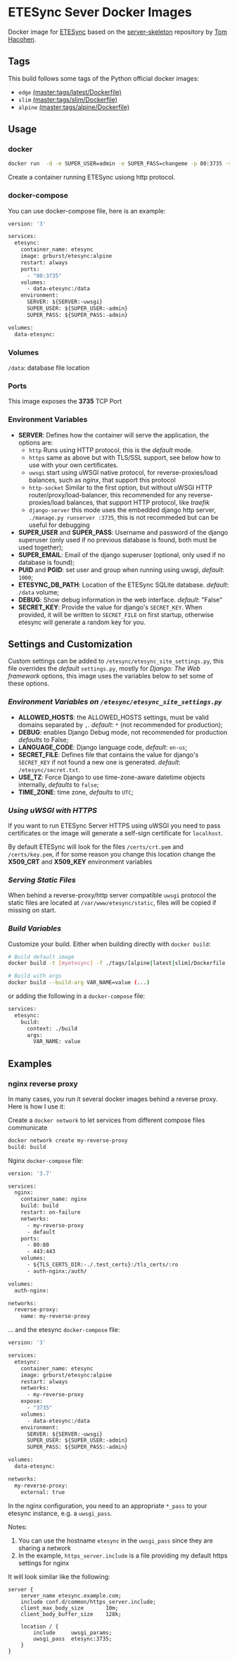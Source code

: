 # ETESync Sever Docker Images

Docker image for [ETESync](https://www.etesync.com/) based on the [server-skeleton](https://github.com/etesync/server-skeleton) repository by [Tom Hacohen](https://github.com/tasn).

## Tags

This build follows some tags of the Python official docker images:

- `edge` [(master:tags/latest/Dockerfile)](https://github.com/grburst/docker-etesync-server/blob/master/tags/latest/Dockerfile)
- `slim`  [(master:tags/slim/Dockerfile)](https://github.com/grburst/docker-etesync-server/blob/master/tags/slim/Dockerfile)
- `alpine` [(master:tags/alpine/Dockerfile)](https://github.com/grburst/docker-etesync-server/blob/master/tags/alpine/Dockerfile)

## Usage

### docker

```bash
docker run  -d -e SUPER_USER=admin -e SUPER_PASS=changeme -p 80:3735 -v /path/on/host:/data grburst/etesync:alpine
```


Create a container running ETESync usiong http protocol.

### docker-compose
You can use docker-compose file, here is an example:

```Dockerfile
version: '3'

services:
  etesync:
    container_name: etesync
    image: grburst/etesync:alpine
    restart: always
    ports:
      - "80:3735"
    volumes:
      - data-etesync:/data
    environment:
      SERVER: ${SERVER:-uwsgi}
      SUPER_USER: ${SUPER_USER:-admin}
      SUPER_PASS: ${SUPER_PASS:-admin}

volumes:
  data-etesync:
```


### Volumes

`/data`: database file location

### Ports

This image exposes the **3735** TCP Port

### Environment Variables

- **SERVER**: Defines how the container will serve the application, the options are:
  - `http` Runs using HTTP protocol, this is the *default* mode.
  - `https` same as above but with TLS/SSL support, see below how to use with your own certificates.
  - `uwsgi` start using uWSGI native protocol, for reverse-proxies/load balances, such as _nginx_, that support this protocol
  - `http-socket` Similar to the first option, but without uWSGI HTTP router/proxy/load-balancer, this recommended for any reverse-proxies/load balances, that support HTTP protocol, like _traefik_
  - `django-server` this mode uses the embedded django http server, `./manage.py runserver :3735`, this is not recommeded but can be useful for debugging
- **SUPER_USER** and **SUPER_PASS**: Username and password of the django superuser (only used if no previous database is found, both must be used together);
- **SUPER_EMAIL**: Email of the django superuser (optional, only used if no database is found);
- **PUID** and **PGID**: set user and group when running using uwsgi, *default*: `1000`;
- **ETESYNC_DB_PATH**: Location of the ETESync SQLite database. *default*: `/data` volume;
- **DEBUG**: Show debug information in the web interface. *default*: "False"
- **SECRET_KEY**: Provide the value for django's `SECRET_KEY`. When provided, it will be written to `SECRET_FILE` on first startup, otherwise etesync will generate a random key for you.


## Settings and Customization

Custom settings can be added to `/etesync/etesync_site_settings.py`, this file overrides the *default* `settings.py`, mostly for _Django: The Web framework_ options, this image uses the variables below to set some of these options.

### _Environment Variables on `/etesync/etesync_site_settings.py`_

- **ALLOWED_HOSTS**:  the ALLOWED_HOSTS settings, must be valid domains separated by `,`. *default*: `*` (not recommended for production);
- **DEBUG**: enables Django Debug mode, not recommended for production *defaults* to False;
- **LANGUAGE_CODE**: Django language code, *default*: `en-us`;
- **SECRET_FILE**: Defines file that contains the value for django's `SECRET_KEY` if not found a new one is generated. *default*: `/etesync/secret.txt`.
- **USE_TZ**: Force Django to use time-zone-aware datetime objects internally, *defaults* to `false`;
- **TIME_ZONE**: time zone, *defaults* to `UTC`;

### _Using uWSGI with HTTPS_

If you want to run ETESync Server HTTPS using uWSGI you need to pass certificates or the image will generate a self-sign certificate for `localhost`.

By default ETESync will look for the files `/certs/crt.pem` and `/certs/key.pem`, if for some reason you change this location change the **X509_CRT** and **X509_KEY** environment variables

### _Serving Static Files_

When behind a reverse-proxy/http server compatible `uwsgi` protocol the static files are located at `/var/www/etesync/static`, files will be copied if missing on start.

### _Build Variables_
Customize your build. Either when building directly with `docker build`:

```bash
# Build default image
docker build -t [myetesync] -f ./tags/[alpine|latest|slim]/Dockerfile .

# Build with args
docker build --build-arg VAR_NAME=value (...)
```


or adding the following in a `docker-compose` file:

```Dockerfile
services:
  etesync:
    build:
      context: ./build
      args:
        VAR_NAME: value
```

## Examples

### nginx reverse proxy

In many cases, you run it several docker images behind a reverse proxy. Here is how I use it:

Create a `docker network` to let services from different compose files communicate

```bash
docker network create my-reverse-proxy
build: build
```


Nginx `docker-compose` file:

```Dockerfile
version: '3.7'

services:
  nginx:
    container_name: nginx
    build: build
    restart: on-failure
    networks:
      - my-reverse-proxy
      - default
    ports:
      - 80:80
      - 443:443
    volumes:
      - ${TLS_CERTS_DIR:-./.test_certs}:/tls_certs/:ro
      - auth-nginx:/auth/

volumes:
  auth-nginx:

networks:
  reverse-proxy:
    name: my-reverse-proxy
```


... and the etesync `docker-compose` file:

```Dockerfile
version: '3'

services:
  etesync:
    container_name: etesync
    image: grburst/etesync:alpine
    restart: always
    networks:
      - my-reverse-proxy
    expose:
      - "3735"
    volumes:
      - data-etesync:/data
    environment:
      SERVER: ${SERVER:-uwsgi}
      SUPER_USER: ${SUPER_USER:-admin}
      SUPER_PASS: ${SUPER_PASS:-admin}

volumes:
  data-etesync:

networks:
  my-reverse-proxy:
    external: true
```


In the nginx configuration, you need to an appropriate `*_pass` to your etesync instance, e.g. a `uwsgi_pass`.

Notes:
1. You can use the hostname `etesync` in the `uwsgi_pass` since they are sharing a network
2. In the example, `https_server.include` is a file providing my default https settings for nginx

It will look similar like the following:

```nginx
server {
    server_name etesync.example.com;
    include conf.d/common/https_server.include;
    client_max_body_size       10m;
    client_body_buffer_size    128k;

    location / {
        include     uwsgi_params;
        uwsgi_pass  etesync:3735;
    }
}
```
